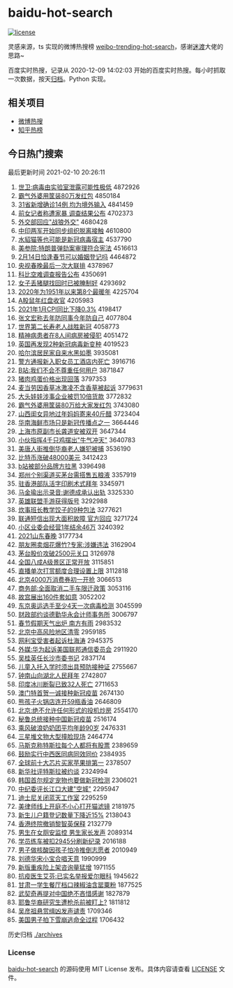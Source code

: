 # baidu-hot-search

[![license](https://img.shields.io/github/license/Arrackisarookie/baidu-hot-search)](https://github.com/Arrackisarookie/baidu-hot-search/blob/master/LICENSE)

灵感来源，ts 实现的微博热搜榜 [weibo-trending-hot-search](https://github.com/justjavac/weibo-trending-hot-search)，感谢[迷渡](https://github.com/justjavac)大佬的思路~

百度实时热搜，记录从 2020-12-09 14:02:03 开始的百度实时热搜。每小时抓取一次数据，按天[归档](./archives)。Python 实现。

## 相关项目
+ [微博热搜](https://github.com/Arrackisarookie/weibo-hot-search)
+ [知乎热榜](https://github.com/Arrackisarookie/zhihu-top-search)

## 今日热门搜索

<!-- Rank Begin -->

最后更新时间 2021-02-10 20:26:11

1. [世卫:病毒由实验室泄露可能性极低](http://www.baidu.com/baidu?cl=3&tn=SE_baiduhomet8_jmjb7mjw&rsv_dl=fyb_top&fr=top1000&wd=%CA%C0%CE%C0%3A%B2%A1%B6%BE%D3%C9%CA%B5%D1%E9%CA%D2%D0%B9%C2%B6%BF%C9%C4%DC%D0%D4%BC%AB%B5%CD) 4872926
1. [霸气外婆用筐装80万发红包](http://www.baidu.com/baidu?cl=3&tn=SE_baiduhomet8_jmjb7mjw&rsv_dl=fyb_top&fr=top1000&wd=%B0%D4%C6%F8%CD%E2%C6%C5%D3%C3%BF%F0%D7%B080%CD%F2%B7%A2%BA%EC%B0%FC) 4850184
1. [31省新增确诊14例 均为境外输入](http://www.baidu.com/baidu?cl=3&tn=SE_baiduhomet8_jmjb7mjw&rsv_dl=fyb_top&fr=top1000&wd=31%CA%A1%D0%C2%D4%F6%C8%B7%D5%EF14%C0%FD%20%BE%F9%CE%AA%BE%B3%CD%E2%CA%E4%C8%EB) 4841459
1. [前女记者称遭家暴 调查结果公布](http://www.baidu.com/baidu?cl=3&tn=SE_baiduhomet8_jmjb7mjw&rsv_dl=fyb_top&fr=top1000&wd=%C7%B0%C5%AE%BC%C7%D5%DF%B3%C6%D4%E2%BC%D2%B1%A9%20%B5%F7%B2%E9%BD%E1%B9%FB%B9%AB%B2%BC) 4702373
1. [外交部回应"战狼外交"](http://www.baidu.com/baidu?cl=3&tn=SE_baiduhomet8_jmjb7mjw&rsv_dl=fyb_top&fr=top1000&wd=%CD%E2%BD%BB%B2%BF%BB%D8%D3%A6%22%D5%BD%C0%C7%CD%E2%BD%BB%22) 4680428
1. [中印两军开始同步组织脱离接触](http://www.baidu.com/baidu?cl=3&tn=SE_baiduhomet8_jmjb7mjw&rsv_dl=fyb_top&fr=top1000&wd=%D6%D0%D3%A1%C1%BD%BE%FC%BF%AA%CA%BC%CD%AC%B2%BD%D7%E9%D6%AF%CD%D1%C0%EB%BD%D3%B4%A5) 4610800
1. [水貂猫等也可能是新冠病毒宿主](http://www.baidu.com/baidu?cl=3&tn=SE_baiduhomet8_jmjb7mjw&rsv_dl=fyb_top&fr=top1000&wd=%CB%AE%F5%F5%C3%A8%B5%C8%D2%B2%BF%C9%C4%DC%CA%C7%D0%C2%B9%DA%B2%A1%B6%BE%CB%DE%D6%F7) 4537790
1. [美参院:特朗普弹劾案审理符合宪法](http://www.baidu.com/baidu?cl=3&tn=SE_baiduhomet8_jmjb7mjw&rsv_dl=fyb_top&fr=top1000&wd=%C3%C0%B2%CE%D4%BA%3A%CC%D8%C0%CA%C6%D5%B5%AF%DB%C0%B0%B8%C9%F3%C0%ED%B7%FB%BA%CF%CF%DC%B7%A8) 4516613
1. [2月14日恰逢春节可以婚姻登记吗](http://www.baidu.com/baidu?cl=3&tn=SE_baiduhomet8_jmjb7mjw&rsv_dl=fyb_top&fr=top1000&wd=2%D4%C214%C8%D5%C7%A1%B7%EA%B4%BA%BD%DA%BF%C9%D2%D4%BB%E9%D2%F6%B5%C7%BC%C7%C2%F0) 4464872
1. [央视春晚最后一次大联排](http://www.baidu.com/baidu?cl=3&tn=SE_baiduhomet8_jmjb7mjw&rsv_dl=fyb_top&fr=top1000&wd=%D1%EB%CA%D3%B4%BA%CD%ED%D7%EE%BA%F3%D2%BB%B4%CE%B4%F3%C1%AA%C5%C5) 4378967
1. [科比空难调查报告公布](http://www.baidu.com/baidu?cl=3&tn=SE_baiduhomet8_jmjb7mjw&rsv_dl=fyb_top&fr=top1000&wd=%BF%C6%B1%C8%BF%D5%C4%D1%B5%F7%B2%E9%B1%A8%B8%E6%B9%AB%B2%BC) 4350691
1. [女子丢猪腿找回时已被腌制好](http://www.baidu.com/baidu?cl=3&tn=SE_baiduhomet8_jmjb7mjw&rsv_dl=fyb_top&fr=top1000&wd=%C5%AE%D7%D3%B6%AA%D6%ED%CD%C8%D5%D2%BB%D8%CA%B1%D2%D1%B1%BB%EB%E7%D6%C6%BA%C3) 4293692
1. [2020年为1951年以来第8个最暖年](http://www.baidu.com/baidu?cl=3&tn=SE_baiduhomet8_jmjb7mjw&rsv_dl=fyb_top&fr=top1000&wd=2020%C4%EA%CE%AA1951%C4%EA%D2%D4%C0%B4%B5%DA8%B8%F6%D7%EE%C5%AF%C4%EA) 4225704
1. [A股鼠年红盘收官](http://www.baidu.com/baidu?cl=3&tn=SE_baiduhomet8_jmjb7mjw&rsv_dl=fyb_top&fr=top1000&wd=A%B9%C9%CA%F3%C4%EA%BA%EC%C5%CC%CA%D5%B9%D9) 4205983
1. [2021年1月CPI同比下降0.3%](http://www.baidu.com/baidu?cl=3&tn=SE_baiduhomet8_jmjb7mjw&rsv_dl=fyb_top&fr=top1000&wd=2021%C4%EA1%D4%C2CPI%CD%AC%B1%C8%CF%C2%BD%B50.3%25) 4198417
1. [张文宏称去年防同事今年防自己](http://www.baidu.com/baidu?cl=3&tn=SE_baiduhomet8_jmjb7mjw&rsv_dl=fyb_top&fr=top1000&wd=%D5%C5%CE%C4%BA%EA%B3%C6%C8%A5%C4%EA%B7%C0%CD%AC%CA%C2%BD%F1%C4%EA%B7%C0%D7%D4%BC%BA) 4077804
1. [世界第二长寿老人战胜新冠](http://www.baidu.com/baidu?cl=3&tn=SE_baiduhomet8_jmjb7mjw&rsv_dl=fyb_top&fr=top1000&wd=%CA%C0%BD%E7%B5%DA%B6%FE%B3%A4%CA%D9%C0%CF%C8%CB%D5%BD%CA%A4%D0%C2%B9%DA) 4058773
1. [精神病患者在8人间病房被侵犯](http://www.baidu.com/baidu?cl=3&tn=SE_baiduhomet8_jmjb7mjw&rsv_dl=fyb_top&fr=top1000&wd=%BE%AB%C9%F1%B2%A1%BB%BC%D5%DF%D4%DA8%C8%CB%BC%E4%B2%A1%B7%BF%B1%BB%C7%D6%B7%B8) 4051472
1. [英国再发现2种新冠病毒新变种](http://www.baidu.com/baidu?cl=3&tn=SE_baiduhomet8_jmjb7mjw&rsv_dl=fyb_top&fr=top1000&wd=%D3%A2%B9%FA%D4%D9%B7%A2%CF%D62%D6%D6%D0%C2%B9%DA%B2%A1%B6%BE%D0%C2%B1%E4%D6%D6) 4019523
1. [哈尔滨居民家自来水黑如墨](http://www.baidu.com/baidu?cl=3&tn=SE_baiduhomet8_jmjb7mjw&rsv_dl=fyb_top&fr=top1000&wd=%B9%FE%B6%FB%B1%F5%BE%D3%C3%F1%BC%D2%D7%D4%C0%B4%CB%AE%BA%DA%C8%E7%C4%AB) 3935081
1. [警方通报新入职女员工酒店内死亡](http://www.baidu.com/baidu?cl=3&tn=SE_baiduhomet8_jmjb7mjw&rsv_dl=fyb_top&fr=top1000&wd=%BE%AF%B7%BD%CD%A8%B1%A8%D0%C2%C8%EB%D6%B0%C5%AE%D4%B1%B9%A4%BE%C6%B5%EA%C4%DA%CB%C0%CD%F6) 3916716
1. [B站:我们不会不尊重任何用户](http://www.baidu.com/baidu?cl=3&tn=SE_baiduhomet8_jmjb7mjw&rsv_dl=fyb_top&fr=top1000&wd=B%D5%BE%3A%CE%D2%C3%C7%B2%BB%BB%E1%B2%BB%D7%F0%D6%D8%C8%CE%BA%CE%D3%C3%BB%A7) 3871847
1. [猪肉鸡蛋价格出现回落](http://www.baidu.com/baidu?cl=3&tn=SE_baiduhomet8_jmjb7mjw&rsv_dl=fyb_top&fr=top1000&wd=%D6%ED%C8%E2%BC%A6%B5%B0%BC%DB%B8%F1%B3%F6%CF%D6%BB%D8%C2%E4) 3797353
1. [麦当劳因香草冰激凌不含香草被起诉](http://www.baidu.com/baidu?cl=3&tn=SE_baiduhomet8_jmjb7mjw&rsv_dl=fyb_top&fr=top1000&wd=%C2%F3%B5%B1%C0%CD%D2%F2%CF%E3%B2%DD%B1%F9%BC%A4%C1%E8%B2%BB%BA%AC%CF%E3%B2%DD%B1%BB%C6%F0%CB%DF) 3779631
1. [大头娃娃涉事企业被罚10倍货款](http://www.baidu.com/baidu?cl=3&tn=SE_baiduhomet8_jmjb7mjw&rsv_dl=fyb_top&fr=top1000&wd=%B4%F3%CD%B7%CD%DE%CD%DE%C9%E6%CA%C2%C6%F3%D2%B5%B1%BB%B7%A310%B1%B6%BB%F5%BF%EE) 3772832
1. [霸气外婆用筐装80万给大家发红包](http://www.baidu.com/baidu?cl=3&tn=SE_baiduhomet8_jmjb7mjw&rsv_dl=fyb_top&fr=top1000&wd=%B0%D4%C6%F8%CD%E2%C6%C5%D3%C3%BF%F0%D7%B080%CD%F2%B8%F8%B4%F3%BC%D2%B7%A2%BA%EC%B0%FC) 3743080
1. [山西闺女异地过年妈妈寄来40斤醋](http://www.baidu.com/baidu?cl=3&tn=SE_baiduhomet8_jmjb7mjw&rsv_dl=fyb_top&fr=top1000&wd=%C9%BD%CE%F7%B9%EB%C5%AE%D2%EC%B5%D8%B9%FD%C4%EA%C2%E8%C2%E8%BC%C4%C0%B440%BD%EF%B4%D7) 3723404
1. [华南海鲜市场只是新冠传播点之一](http://www.baidu.com/baidu?cl=3&tn=SE_baiduhomet8_jmjb7mjw&rsv_dl=fyb_top&fr=top1000&wd=%BB%AA%C4%CF%BA%A3%CF%CA%CA%D0%B3%A1%D6%BB%CA%C7%D0%C2%B9%DA%B4%AB%B2%A5%B5%E3%D6%AE%D2%BB) 3664446
1. [上海市原副市长龚道安被双开](http://www.baidu.com/baidu?cl=3&tn=SE_baiduhomet8_jmjb7mjw&rsv_dl=fyb_top&fr=top1000&wd=%C9%CF%BA%A3%CA%D0%D4%AD%B8%B1%CA%D0%B3%A4%B9%A8%B5%C0%B0%B2%B1%BB%CB%AB%BF%AA) 3647344
1. [小伙指挥4千只鸡摆出"牛气冲天"](http://www.baidu.com/baidu?cl=3&tn=SE_baiduhomet8_jmjb7mjw&rsv_dl=fyb_top&fr=top1000&wd=%D0%A1%BB%EF%D6%B8%BB%D34%C7%A7%D6%BB%BC%A6%B0%DA%B3%F6%22%C5%A3%C6%F8%B3%E5%CC%EC%22) 3640783
1. [美唐人街推倒华裔老人嫌犯被捕](http://www.baidu.com/baidu?cl=3&tn=SE_baiduhomet8_jmjb7mjw&rsv_dl=fyb_top&fr=top1000&wd=%C3%C0%CC%C6%C8%CB%BD%D6%CD%C6%B5%B9%BB%AA%D2%E1%C0%CF%C8%CB%CF%D3%B7%B8%B1%BB%B2%B6) 3536190
1. [比特币涨破48000美元](http://www.baidu.com/baidu?cl=3&tn=SE_baiduhomet8_jmjb7mjw&rsv_dl=fyb_top&fr=top1000&wd=%B1%C8%CC%D8%B1%D2%D5%C7%C6%C648000%C3%C0%D4%AA) 3412423
1. [b站被部分品牌方拉黑](http://www.baidu.com/baidu?cl=3&tn=SE_baiduhomet8_jmjb7mjw&rsv_dl=fyb_top&fr=top1000&wd=b%D5%BE%B1%BB%B2%BF%B7%D6%C6%B7%C5%C6%B7%BD%C0%AD%BA%DA) 3396498
1. [郑州个别渠道买茅台需搭售五粮液](http://www.baidu.com/baidu?cl=3&tn=SE_baiduhomet8_jmjb7mjw&rsv_dl=fyb_top&fr=top1000&wd=%D6%A3%D6%DD%B8%F6%B1%F0%C7%FE%B5%C0%C2%F2%C3%A9%CC%A8%D0%E8%B4%EE%CA%DB%CE%E5%C1%B8%D2%BA) 3357919
1. [驻香港部队活字印刷术式拜年](http://www.baidu.com/baidu?cl=3&tn=SE_baiduhomet8_jmjb7mjw&rsv_dl=fyb_top&fr=top1000&wd=%D7%A4%CF%E3%B8%DB%B2%BF%B6%D3%BB%EE%D7%D6%D3%A1%CB%A2%CA%F5%CA%BD%B0%DD%C4%EA) 3345971
1. [马金瑜出示录音:谢德成承认出轨](http://www.baidu.com/baidu?cl=3&tn=SE_baiduhomet8_jmjb7mjw&rsv_dl=fyb_top&fr=top1000&wd=%C2%ED%BD%F0%E8%A4%B3%F6%CA%BE%C2%BC%D2%F4%3A%D0%BB%B5%C2%B3%C9%B3%D0%C8%CF%B3%F6%B9%EC) 3325330
1. [英雄联盟手游获得版号](http://www.baidu.com/baidu?cl=3&tn=SE_baiduhomet8_jmjb7mjw&rsv_dl=fyb_top&fr=top1000&wd=%D3%A2%D0%DB%C1%AA%C3%CB%CA%D6%D3%CE%BB%F1%B5%C3%B0%E6%BA%C5) 3292988
1. [炊事班长教学饺子的9种包法](http://www.baidu.com/baidu?cl=3&tn=SE_baiduhomet8_jmjb7mjw&rsv_dl=fyb_top&fr=top1000&wd=%B4%B6%CA%C2%B0%E0%B3%A4%BD%CC%D1%A7%BD%C8%D7%D3%B5%C49%D6%D6%B0%FC%B7%A8) 3277621
1. [联通短信出现大面积故障 官方回应](http://www.baidu.com/baidu?cl=3&tn=SE_baiduhomet8_jmjb7mjw&rsv_dl=fyb_top&fr=top1000&wd=%C1%AA%CD%A8%B6%CC%D0%C5%B3%F6%CF%D6%B4%F3%C3%E6%BB%FD%B9%CA%D5%CF%20%B9%D9%B7%BD%BB%D8%D3%A6) 3271724
1. [小区业委会经营1年结余46万](http://www.baidu.com/baidu?cl=3&tn=SE_baiduhomet8_jmjb7mjw&rsv_dl=fyb_top&fr=top1000&wd=%D0%A1%C7%F8%D2%B5%CE%AF%BB%E1%BE%AD%D3%AA1%C4%EA%BD%E1%D3%E046%CD%F2) 3240392
1. [2021山东春晚](http://www.baidu.com/baidu?cl=3&tn=SE_baiduhomet8_jmjb7mjw&rsv_dl=fyb_top&fr=top1000&wd=2021%C9%BD%B6%AB%B4%BA%CD%ED) 3177734
1. [朋友圈卖烟花爆竹?专家:涉嫌违法](http://www.baidu.com/baidu?cl=3&tn=SE_baiduhomet8_jmjb7mjw&rsv_dl=fyb_top&fr=top1000&wd=%C5%F3%D3%D1%C8%A6%C2%F4%D1%CC%BB%A8%B1%AC%D6%F1%3F%D7%A8%BC%D2%3A%C9%E6%CF%D3%CE%A5%B7%A8) 3162904
1. [茅台股价攻破2500元关口](http://www.baidu.com/baidu?cl=3&tn=SE_baiduhomet8_jmjb7mjw&rsv_dl=fyb_top&fr=top1000&wd=%C3%A9%CC%A8%B9%C9%BC%DB%B9%A5%C6%C62500%D4%AA%B9%D8%BF%DA) 3126978
1. [全国八成A级景区正常开放](http://www.baidu.com/baidu?cl=3&tn=SE_baiduhomet8_jmjb7mjw&rsv_dl=fyb_top&fr=top1000&wd=%C8%AB%B9%FA%B0%CB%B3%C9A%BC%B6%BE%B0%C7%F8%D5%FD%B3%A3%BF%AA%B7%C5) 3115851
1. [直播单次打赏额度合理设置上限](http://www.baidu.com/baidu?cl=3&tn=SE_baiduhomet8_jmjb7mjw&rsv_dl=fyb_top&fr=top1000&wd=%D6%B1%B2%A5%B5%A5%B4%CE%B4%F2%C9%CD%B6%EE%B6%C8%BA%CF%C0%ED%C9%E8%D6%C3%C9%CF%CF%DE) 3112818
1. [北京4000万消费券初一开抢](http://www.baidu.com/baidu?cl=3&tn=SE_baiduhomet8_jmjb7mjw&rsv_dl=fyb_top&fr=top1000&wd=%B1%B1%BE%A94000%CD%F2%CF%FB%B7%D1%C8%AF%B3%F5%D2%BB%BF%AA%C7%C0) 3066513
1. [商务部:全面取消二手车限迁政策](http://www.baidu.com/baidu?cl=3&tn=SE_baiduhomet8_jmjb7mjw&rsv_dl=fyb_top&fr=top1000&wd=%C9%CC%CE%F1%B2%BF%3A%C8%AB%C3%E6%C8%A1%CF%FB%B6%FE%CA%D6%B3%B5%CF%DE%C7%A8%D5%FE%B2%DF) 3053116
1. [故宫展出160件套如意](http://www.baidu.com/baidu?cl=3&tn=SE_baiduhomet8_jmjb7mjw&rsv_dl=fyb_top&fr=top1000&wd=%B9%CA%B9%AC%D5%B9%B3%F6160%BC%FE%CC%D7%C8%E7%D2%E2) 3052202
1. [东京奥运选手至少4天一次病毒检测](http://www.baidu.com/baidu?cl=3&tn=SE_baiduhomet8_jmjb7mjw&rsv_dl=fyb_top&fr=top1000&wd=%B6%AB%BE%A9%B0%C2%D4%CB%D1%A1%CA%D6%D6%C1%C9%D94%CC%EC%D2%BB%B4%CE%B2%A1%B6%BE%BC%EC%B2%E2) 3045599
1. [财政部约谈德勤华永会计师事务所](http://www.baidu.com/baidu?cl=3&tn=SE_baiduhomet8_jmjb7mjw&rsv_dl=fyb_top&fr=top1000&wd=%B2%C6%D5%FE%B2%BF%D4%BC%CC%B8%B5%C2%C7%DA%BB%AA%D3%C0%BB%E1%BC%C6%CA%A6%CA%C2%CE%F1%CB%F9) 3006797
1. [春节假期天气出炉 南方有雨](http://www.baidu.com/baidu?cl=3&tn=SE_baiduhomet8_jmjb7mjw&rsv_dl=fyb_top&fr=top1000&wd=%B4%BA%BD%DA%BC%D9%C6%DA%CC%EC%C6%F8%B3%F6%C2%AF%20%C4%CF%B7%BD%D3%D0%D3%EA) 2983532
1. [北京中高风险地区清零](http://www.baidu.com/baidu?cl=3&tn=SE_baiduhomet8_jmjb7mjw&rsv_dl=fyb_top&fr=top1000&wd=%B1%B1%BE%A9%D6%D0%B8%DF%B7%E7%CF%D5%B5%D8%C7%F8%C7%E5%C1%E3) 2959185
1. [网利宝受害者起诉杜海涛](http://www.baidu.com/baidu?cl=3&tn=SE_baiduhomet8_jmjb7mjw&rsv_dl=fyb_top&fr=top1000&wd=%CD%F8%C0%FB%B1%A6%CA%DC%BA%A6%D5%DF%C6%F0%CB%DF%B6%C5%BA%A3%CC%CE) 2945375
1. [外媒:华为起诉美国联邦通信委员会](http://www.baidu.com/baidu?cl=3&tn=SE_baiduhomet8_jmjb7mjw&rsv_dl=fyb_top&fr=top1000&wd=%CD%E2%C3%BD%3A%BB%AA%CE%AA%C6%F0%CB%DF%C3%C0%B9%FA%C1%AA%B0%EE%CD%A8%D0%C5%CE%AF%D4%B1%BB%E1) 2911920
1. [吴桂英任长沙市委书记](http://www.baidu.com/baidu?cl=3&tn=SE_baiduhomet8_jmjb7mjw&rsv_dl=fyb_top&fr=top1000&wd=%CE%E2%B9%F0%D3%A2%C8%CE%B3%A4%C9%B3%CA%D0%CE%AF%CA%E9%BC%C7) 2837174
1. [儿童入托入学时须出具预防接种证](http://www.baidu.com/baidu?cl=3&tn=SE_baiduhomet8_jmjb7mjw&rsv_dl=fyb_top&fr=top1000&wd=%B6%F9%CD%AF%C8%EB%CD%D0%C8%EB%D1%A7%CA%B1%D0%EB%B3%F6%BE%DF%D4%A4%B7%C0%BD%D3%D6%D6%D6%A4) 2755667
1. [钟南山向湖北人民拜年](http://www.baidu.com/baidu?cl=3&tn=SE_baiduhomet8_jmjb7mjw&rsv_dl=fyb_top&fr=top1000&wd=%D6%D3%C4%CF%C9%BD%CF%F2%BA%FE%B1%B1%C8%CB%C3%F1%B0%DD%C4%EA) 2742807
1. [印度冰川断裂已致32人死亡](http://www.baidu.com/baidu?cl=3&tn=SE_baiduhomet8_jmjb7mjw&rsv_dl=fyb_top&fr=top1000&wd=%D3%A1%B6%C8%B1%F9%B4%A8%B6%CF%C1%D1%D2%D1%D6%C232%C8%CB%CB%C0%CD%F6) 2711653
1. [澳门特首贺一诚接种新冠疫苗](http://www.baidu.com/baidu?cl=3&tn=SE_baiduhomet8_jmjb7mjw&rsv_dl=fyb_top&fr=top1000&wd=%B0%C4%C3%C5%CC%D8%CA%D7%BA%D8%D2%BB%B3%CF%BD%D3%D6%D6%D0%C2%B9%DA%D2%DF%C3%E7) 2674130
1. [熊孩子火锅店连开59瓶香油](http://www.baidu.com/baidu?cl=3&tn=SE_baiduhomet8_jmjb7mjw&rsv_dl=fyb_top&fr=top1000&wd=%D0%DC%BA%A2%D7%D3%BB%F0%B9%F8%B5%EA%C1%AC%BF%AA59%C6%BF%CF%E3%D3%CD) 2646809
1. [北京:绝不允许任何形式的投机炒房](http://www.baidu.com/baidu?cl=3&tn=SE_baiduhomet8_jmjb7mjw&rsv_dl=fyb_top&fr=top1000&wd=%B1%B1%BE%A9%3A%BE%F8%B2%BB%D4%CA%D0%ED%C8%CE%BA%CE%D0%CE%CA%BD%B5%C4%CD%B6%BB%FA%B3%B4%B7%BF) 2554170
1. [秘鲁总统接种中国新冠疫苗](http://www.baidu.com/baidu?cl=3&tn=SE_baiduhomet8_jmjb7mjw&rsv_dl=fyb_top&fr=top1000&wd=%C3%D8%C2%B3%D7%DC%CD%B3%BD%D3%D6%D6%D6%D0%B9%FA%D0%C2%B9%DA%D2%DF%C3%E7) 2516174
1. [乘风破浪奶奶团平均年龄90岁](http://www.baidu.com/baidu?cl=3&tn=SE_baiduhomet8_jmjb7mjw&rsv_dl=fyb_top&fr=top1000&wd=%B3%CB%B7%E7%C6%C6%C0%CB%C4%CC%C4%CC%CD%C5%C6%BD%BE%F9%C4%EA%C1%E490%CB%EA) 2476331
1. [三星堆文物大型撞脸现场](http://www.baidu.com/baidu?cl=3&tn=SE_baiduhomet8_jmjb7mjw&rsv_dl=fyb_top&fr=top1000&wd=%C8%FD%D0%C7%B6%D1%CE%C4%CE%EF%B4%F3%D0%CD%D7%B2%C1%B3%CF%D6%B3%A1) 2464774
1. [马斯克称特斯拉每个人都将有股票](http://www.baidu.com/baidu?cl=3&tn=SE_baiduhomet8_jmjb7mjw&rsv_dl=fyb_top&fr=top1000&wd=%C2%ED%CB%B9%BF%CB%B3%C6%CC%D8%CB%B9%C0%AD%C3%BF%B8%F6%C8%CB%B6%BC%BD%AB%D3%D0%B9%C9%C6%B1) 2389659
1. [鼓励实行中西医同病同效同价](http://www.baidu.com/baidu?cl=3&tn=SE_baiduhomet8_jmjb7mjw&rsv_dl=fyb_top&fr=top1000&wd=%B9%C4%C0%F8%CA%B5%D0%D0%D6%D0%CE%F7%D2%BD%CD%AC%B2%A1%CD%AC%D0%A7%CD%AC%BC%DB) 2384935
1. [全球前十大芯片买家苹果排第一](http://www.baidu.com/baidu?cl=3&tn=SE_baiduhomet8_jmjb7mjw&rsv_dl=fyb_top&fr=top1000&wd=%C8%AB%C7%F2%C7%B0%CA%AE%B4%F3%D0%BE%C6%AC%C2%F2%BC%D2%C6%BB%B9%FB%C5%C5%B5%DA%D2%BB) 2378507
1. [新华社评特斯拉被约谈](http://www.baidu.com/baidu?cl=3&tn=SE_baiduhomet8_jmjb7mjw&rsv_dl=fyb_top&fr=top1000&wd=%D0%C2%BB%AA%C9%E7%C6%C0%CC%D8%CB%B9%C0%AD%B1%BB%D4%BC%CC%B8) 2324994
1. [韩国首尔规定宠物也要做新冠检测](http://www.baidu.com/baidu?cl=3&tn=SE_baiduhomet8_jmjb7mjw&rsv_dl=fyb_top&fr=top1000&wd=%BA%AB%B9%FA%CA%D7%B6%FB%B9%E6%B6%A8%B3%E8%CE%EF%D2%B2%D2%AA%D7%F6%D0%C2%B9%DA%BC%EC%B2%E2) 2306021
1. [中纪委评长江口大建"空城"](http://www.baidu.com/baidu?cl=3&tn=SE_baiduhomet8_jmjb7mjw&rsv_dl=fyb_top&fr=top1000&wd=%D6%D0%BC%CD%CE%AF%C6%C0%B3%A4%BD%AD%BF%DA%B4%F3%BD%A8%22%BF%D5%B3%C7%22) 2295947
1. [迪士尼关闭蓝天工作室](http://www.baidu.com/baidu?cl=3&tn=SE_baiduhomet8_jmjb7mjw&rsv_dl=fyb_top&fr=top1000&wd=%B5%CF%CA%BF%C4%E1%B9%D8%B1%D5%C0%B6%CC%EC%B9%A4%D7%F7%CA%D2) 2295259
1. [美律师线上开庭不小心打开猫滤镜](http://www.baidu.com/baidu?cl=3&tn=SE_baiduhomet8_jmjb7mjw&rsv_dl=fyb_top&fr=top1000&wd=%C3%C0%C2%C9%CA%A6%CF%DF%C9%CF%BF%AA%CD%A5%B2%BB%D0%A1%D0%C4%B4%F2%BF%AA%C3%A8%C2%CB%BE%B5) 2181975
1. [新生儿户籍登记数量下降近15%](http://www.baidu.com/baidu?cl=3&tn=SE_baiduhomet8_jmjb7mjw&rsv_dl=fyb_top&fr=top1000&wd=%D0%C2%C9%FA%B6%F9%BB%A7%BC%AE%B5%C7%BC%C7%CA%FD%C1%BF%CF%C2%BD%B5%BD%FC15%25) 2138043
1. [香港终院撤销黎智英保释](http://www.baidu.com/baidu?cl=3&tn=SE_baiduhomet8_jmjb7mjw&rsv_dl=fyb_top&fr=top1000&wd=%CF%E3%B8%DB%D6%D5%D4%BA%B3%B7%CF%FA%C0%E8%D6%C7%D3%A2%B1%A3%CA%CD) 2132779
1. [男生在女厕安监控 男生家长发声](http://www.baidu.com/baidu?cl=3&tn=SE_baiduhomet8_jmjb7mjw&rsv_dl=fyb_top&fr=top1000&wd=%C4%D0%C9%FA%D4%DA%C5%AE%B2%DE%B0%B2%BC%E0%BF%D8%20%C4%D0%C9%FA%BC%D2%B3%A4%B7%A2%C9%F9) 2089314
1. [学员练车被扣2945分刷新纪录](http://www.baidu.com/baidu?cl=3&tn=SE_baiduhomet8_jmjb7mjw&rsv_dl=fyb_top&fr=top1000&wd=%D1%A7%D4%B1%C1%B7%B3%B5%B1%BB%BF%DB2945%B7%D6%CB%A2%D0%C2%BC%CD%C2%BC) 2016188
1. [男子做核酸因孩子怕冷推倒志愿者](http://www.baidu.com/baidu?cl=3&tn=SE_baiduhomet8_jmjb7mjw&rsv_dl=fyb_top&fr=top1000&wd=%C4%D0%D7%D3%D7%F6%BA%CB%CB%E1%D2%F2%BA%A2%D7%D3%C5%C2%C0%E4%CD%C6%B5%B9%D6%BE%D4%B8%D5%DF) 2010949
1. [刘德华宋小宝合唱天意](http://www.baidu.com/baidu?cl=3&tn=SE_baiduhomet8_jmjb7mjw&rsv_dl=fyb_top&fr=top1000&wd=%C1%F5%B5%C2%BB%AA%CB%CE%D0%A1%B1%A6%BA%CF%B3%AA%CC%EC%D2%E2) 1990999
1. [新版重疾险上架咨询量猛增](http://www.baidu.com/baidu?cl=3&tn=SE_baiduhomet8_jmjb7mjw&rsv_dl=fyb_top&fr=top1000&wd=%D0%C2%B0%E6%D6%D8%BC%B2%CF%D5%C9%CF%BC%DC%D7%C9%D1%AF%C1%BF%C3%CD%D4%F6) 1971155
1. [抗疫医生艾芬:已实名举报爱尔眼科](http://www.baidu.com/baidu?cl=3&tn=SE_baiduhomet8_jmjb7mjw&rsv_dl=fyb_top&fr=top1000&wd=%BF%B9%D2%DF%D2%BD%C9%FA%B0%AC%B7%D2%3A%D2%D1%CA%B5%C3%FB%BE%D9%B1%A8%B0%AE%B6%FB%D1%DB%BF%C6) 1945622
1. [甘肃一学生餐厅档口辣椒油含罂粟粉](http://www.baidu.com/baidu?cl=3&tn=SE_baiduhomet8_jmjb7mjw&rsv_dl=fyb_top&fr=top1000&wd=%B8%CA%CB%E0%D2%BB%D1%A7%C9%FA%B2%CD%CC%FC%B5%B5%BF%DA%C0%B1%BD%B7%D3%CD%BA%AC%F3%BF%CB%DA%B7%DB) 1877525
1. [武契奇再提对中国绝不吝惜感谢](http://www.baidu.com/baidu?cl=3&tn=SE_baiduhomet8_jmjb7mjw&rsv_dl=fyb_top&fr=top1000&wd=%CE%E4%C6%F5%C6%E6%D4%D9%CC%E1%B6%D4%D6%D0%B9%FA%BE%F8%B2%BB%C1%DF%CF%A7%B8%D0%D0%BB) 1827879
1. [耶鲁华裔研究生遭枪杀前被盯上?](http://www.baidu.com/baidu?cl=3&tn=SE_baiduhomet8_jmjb7mjw&rsv_dl=fyb_top&fr=top1000&wd=%D2%AE%C2%B3%BB%AA%D2%E1%D1%D0%BE%BF%C9%FA%D4%E2%C7%B9%C9%B1%C7%B0%B1%BB%B6%A2%C9%CF%3F) 1811812
1. [吴彦祖悬赏缉凶发声谴责](http://www.baidu.com/baidu?cl=3&tn=SE_baiduhomet8_jmjb7mjw&rsv_dl=fyb_top&fr=top1000&wd=%CE%E2%D1%E5%D7%E6%D0%FC%C9%CD%BC%A9%D0%D7%B7%A2%C9%F9%C7%B4%D4%F0) 1709346
1. [美国男子拍下雪崩逃命全过程](http://www.baidu.com/baidu?cl=3&tn=SE_baiduhomet8_jmjb7mjw&rsv_dl=fyb_top&fr=top1000&wd=%C3%C0%B9%FA%C4%D0%D7%D3%C5%C4%CF%C2%D1%A9%B1%C0%CC%D3%C3%FC%C8%AB%B9%FD%B3%CC) 1706432
<!-- Rank End -->

历史归档 [./archives](./archives)

### License

[baidu-hot-search](https://github.com/Arrackisarookie/baidu-hot-search) 的源码使用 MIT License 发布。具体内容请查看 [LICENSE](./LICENSE) 文件。
